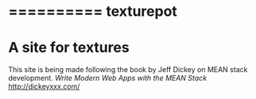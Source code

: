 ==========
texturepot
==========

A site for textures
===================

This site is being made following the book by Jeff Dickey on MEAN stack
development. *Write Modern Web Apps with the MEAN Stack* http://dickeyxxx.com/